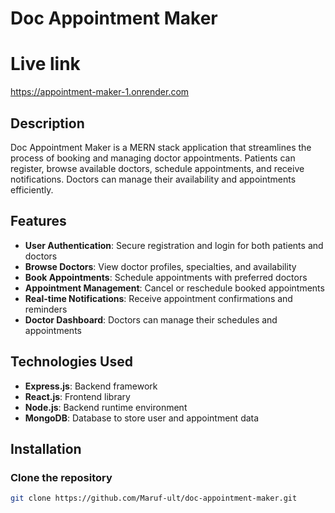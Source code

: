 

# Doc Appointment Maker

# Live link  
https://appointment-maker-1.onrender.com

## Description  
Doc Appointment Maker is a MERN stack application that streamlines the process of booking and managing doctor appointments. Patients can register, browse available doctors, schedule appointments, and receive notifications. Doctors can manage their availability and appointments efficiently.

## Features  
- **User Authentication**: Secure registration and login for both patients and doctors  
- **Browse Doctors**: View doctor profiles, specialties, and availability  
- **Book Appointments**: Schedule appointments with preferred doctors  
- **Appointment Management**: Cancel or reschedule booked appointments  
- **Real-time Notifications**: Receive appointment confirmations and reminders  
- **Doctor Dashboard**: Doctors can manage their schedules and appointments  

## Technologies Used  
- **Express.js**: Backend framework  
- **React.js**: Frontend library  
- **Node.js**: Backend runtime environment  
- **MongoDB**: Database to store user and appointment data  

## Installation  

### Clone the repository  
```bash
git clone https://github.com/Maruf-ult/doc-appointment-maker.git  

